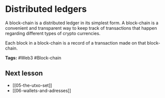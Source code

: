 # Distributed ledgers
A block-chain is a distributed ledger in its simplest form. A block-chain is a convenient and transparent way to keep track of transactions that happen regarding different types of crypto currencies.

Each block in a block-chain is a record of a transaction made on that block-chain.  

**Tags:** #Web3 #Block-chain 

## Next lesson
- [[05-the-utxo-set]]
- [[06-wallets-and-adresses]]